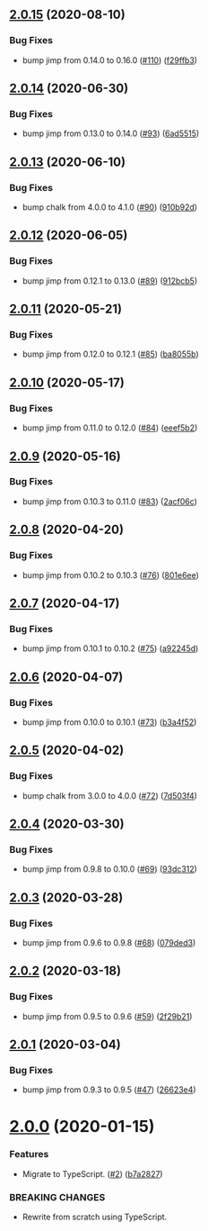 ## [2.0.15](https://github.com/thenativeweb/terminal-img/compare/2.0.14...2.0.15) (2020-08-10)


### Bug Fixes

* bump jimp from 0.14.0 to 0.16.0 ([#110](https://github.com/thenativeweb/terminal-img/issues/110)) ([f29ffb3](https://github.com/thenativeweb/terminal-img/commit/f29ffb37ef59088c8a3f6bd00fa705309200229b))

## [2.0.14](https://github.com/thenativeweb/terminal-img/compare/2.0.13...2.0.14) (2020-06-30)


### Bug Fixes

* bump jimp from 0.13.0 to 0.14.0 ([#93](https://github.com/thenativeweb/terminal-img/issues/93)) ([6ad5515](https://github.com/thenativeweb/terminal-img/commit/6ad551574e46310fa8eec4bcbd0bdfbc6ee8f0c2))

## [2.0.13](https://github.com/thenativeweb/terminal-img/compare/2.0.12...2.0.13) (2020-06-10)


### Bug Fixes

* bump chalk from 4.0.0 to 4.1.0 ([#90](https://github.com/thenativeweb/terminal-img/issues/90)) ([910b92d](https://github.com/thenativeweb/terminal-img/commit/910b92d392eac2d3654111bcfd9de0ab11d976aa))

## [2.0.12](https://github.com/thenativeweb/terminal-img/compare/2.0.11...2.0.12) (2020-06-05)


### Bug Fixes

* bump jimp from 0.12.1 to 0.13.0 ([#89](https://github.com/thenativeweb/terminal-img/issues/89)) ([912bcb5](https://github.com/thenativeweb/terminal-img/commit/912bcb598feacb964ebf6c7b2d95fd91bc3b1252))

## [2.0.11](https://github.com/thenativeweb/terminal-img/compare/2.0.10...2.0.11) (2020-05-21)


### Bug Fixes

* bump jimp from 0.12.0 to 0.12.1 ([#85](https://github.com/thenativeweb/terminal-img/issues/85)) ([ba8055b](https://github.com/thenativeweb/terminal-img/commit/ba8055be130497a1c2b217298893dc022f311cec))

## [2.0.10](https://github.com/thenativeweb/terminal-img/compare/2.0.9...2.0.10) (2020-05-17)


### Bug Fixes

* bump jimp from 0.11.0 to 0.12.0 ([#84](https://github.com/thenativeweb/terminal-img/issues/84)) ([eeef5b2](https://github.com/thenativeweb/terminal-img/commit/eeef5b2c31d5cc5fabf9da96cbb57abaffeebf8a))

## [2.0.9](https://github.com/thenativeweb/terminal-img/compare/2.0.8...2.0.9) (2020-05-16)


### Bug Fixes

* bump jimp from 0.10.3 to 0.11.0 ([#83](https://github.com/thenativeweb/terminal-img/issues/83)) ([2acf06c](https://github.com/thenativeweb/terminal-img/commit/2acf06c7e94b07751529608fcb4a921bdd77ce32))

## [2.0.8](https://github.com/thenativeweb/terminal-img/compare/2.0.7...2.0.8) (2020-04-20)


### Bug Fixes

* bump jimp from 0.10.2 to 0.10.3 ([#76](https://github.com/thenativeweb/terminal-img/issues/76)) ([801e6ee](https://github.com/thenativeweb/terminal-img/commit/801e6eeb93d51942255791ac62dc3232f149c17a))

## [2.0.7](https://github.com/thenativeweb/terminal-img/compare/2.0.6...2.0.7) (2020-04-17)


### Bug Fixes

* bump jimp from 0.10.1 to 0.10.2 ([#75](https://github.com/thenativeweb/terminal-img/issues/75)) ([a92245d](https://github.com/thenativeweb/terminal-img/commit/a92245d0b26c7bff46638dc03e32e55d9ed2e0bc))

## [2.0.6](https://github.com/thenativeweb/terminal-img/compare/2.0.5...2.0.6) (2020-04-07)


### Bug Fixes

* bump jimp from 0.10.0 to 0.10.1 ([#73](https://github.com/thenativeweb/terminal-img/issues/73)) ([b3a4f52](https://github.com/thenativeweb/terminal-img/commit/b3a4f527ecea7f6015c7a13f4645879ecf85c37e))

## [2.0.5](https://github.com/thenativeweb/terminal-img/compare/2.0.4...2.0.5) (2020-04-02)


### Bug Fixes

* bump chalk from 3.0.0 to 4.0.0 ([#72](https://github.com/thenativeweb/terminal-img/issues/72)) ([7d503f4](https://github.com/thenativeweb/terminal-img/commit/7d503f45ff25b24ca17c32198f6f2d539b57b4c0))

## [2.0.4](https://github.com/thenativeweb/terminal-img/compare/2.0.3...2.0.4) (2020-03-30)


### Bug Fixes

* bump jimp from 0.9.8 to 0.10.0 ([#69](https://github.com/thenativeweb/terminal-img/issues/69)) ([93dc312](https://github.com/thenativeweb/terminal-img/commit/93dc3126a9a4f114002cf9d195cf911e09cb7f34))

## [2.0.3](https://github.com/thenativeweb/terminal-img/compare/2.0.2...2.0.3) (2020-03-28)


### Bug Fixes

* bump jimp from 0.9.6 to 0.9.8 ([#68](https://github.com/thenativeweb/terminal-img/issues/68)) ([079ded3](https://github.com/thenativeweb/terminal-img/commit/079ded39a346210f67342d38134227557ccac220))

## [2.0.2](https://github.com/thenativeweb/terminal-img/compare/2.0.1...2.0.2) (2020-03-18)


### Bug Fixes

* bump jimp from 0.9.5 to 0.9.6 ([#59](https://github.com/thenativeweb/terminal-img/issues/59)) ([2f29b21](https://github.com/thenativeweb/terminal-img/commit/2f29b21c5183428a66fb11b6637c73d0c1b6d13c))

## [2.0.1](https://github.com/thenativeweb/terminal-img/compare/2.0.0...2.0.1) (2020-03-04)


### Bug Fixes

* bump jimp from 0.9.3 to 0.9.5 ([#47](https://github.com/thenativeweb/terminal-img/issues/47)) ([26623e4](https://github.com/thenativeweb/terminal-img/commit/26623e4935d1f76739d082f29a5be733a81b9104))

# [2.0.0](https://github.com/thenativeweb/terminal-img/compare/1.1.1...2.0.0) (2020-01-15)


### Features

* Migrate to TypeScript. ([#2](https://github.com/thenativeweb/terminal-img/issues/2)) ([b7a2827](https://github.com/thenativeweb/terminal-img/commit/b7a282733ebed0e3ef9180063e0323068f74b733))


### BREAKING CHANGES

* Rewrite from scratch using TypeScript.
